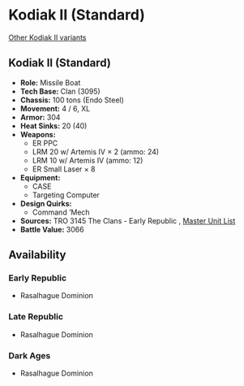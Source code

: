 # Kodiak II (Standard) 

[Other Kodiak II variants](../kodiak_ii.md) 

## Kodiak II (Standard) 

- **Role:** Missile Boat 
- **Tech Base:** Clan (3095) 
- **Chassis:** 100 tons (Endo Steel) 
- **Movement:** 4 / 6, XL 
- **Armor:** 304 
- **Heat Sinks:** 20 (40) 
- **Weapons:** 
  - ER PPC 
  - LRM 20 w/ Artemis IV × 2 (ammo: 24) 
  - LRM 10 w/ Artemis IV (ammo: 12) 
  - ER Small Laser × 8 
- **Equipment:** 
  - CASE 
  - Targeting Computer 
- **Design Quirks:** 
  - Command ’Mech 
- **Sources:** TRO 3145 The Clans - Early Republic , [Master Unit List](http://masterunitlist.info/Unit/Details/6295/kodiak-ii-standard) 
- **Battle Value:** 3066 

## Availability 

### Early Republic 

- Rasalhague Dominion 

### Late Republic 

- Rasalhague Dominion 

### Dark Ages 

- Rasalhague Dominion 

